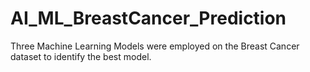 # AI_ML_BreastCancer_Prediction
Three Machine Learning Models were employed on the Breast Cancer dataset to identify the best model.

